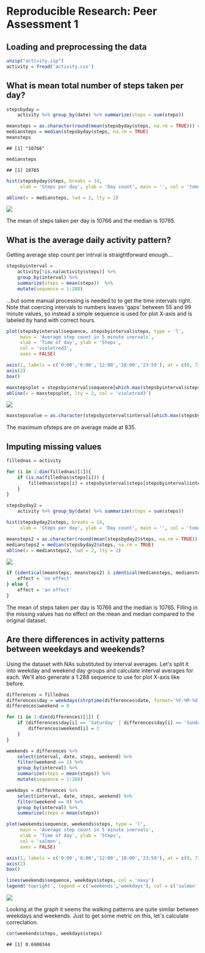 # Reproducible Research: Peer Assessment 1



## Loading and preprocessing the data

```r
unzip("activity.zip")
activity = fread('activity.csv')
```

## What is mean total number of steps taken per day?

```r
stepsbyday = 
    activity %>% group_by(date) %>% summarize(steps = sum(steps))

meansteps = as.character(round(mean(stepsbyday$steps, na.rm = TRUE))) # remove as.character and it breaks!?
mediansteps = median(stepsbyday$steps, na.rm = TRUE)
meansteps
```

```
## [1] "10766"
```

```r
mediansteps
```

```
## [1] 10765
```

```r
hist(stepsbyday$steps, breaks = 14, 
     xlab = 'Steps per day', ylab = 'Day count', main = '', col = 'tomato')

abline(v = mediansteps, lwd = 2, lty = 2)
```

![](PA1_template_files/figure-html/stepsperday-1.png) 

The mean of steps taken per day is 10766 and the median is 10765.

## What is the average daily activity pattern?

Getting average step count per intrval is straightforward enough...

```r
stepsbyinterval = 
    activity[!is.na(activity$steps)] %>% 
    group_by(interval) %>% 
    summarize(steps = mean(steps))  %>%
    mutate(sequence = 1:288)
```

...but some manual processing is needed to to get the time intervals right. Note that coercing intervals to numbers leaves 'gaps' between 55 and 99 minute values, so instead a simple sequence is used for plot X-axis and is labeled by hand with correct hours.

```r
plot(stepsbyinterval$sequence, stepsbyinterval$steps, type = 'l', 
     main = 'Average step count in 5 minute inervals', 
     xlab = 'Time of day', ylab = 'Steps', 
     col = 'violetred3',
     axes = FALSE)

axis(1, labels = c('0:00','6:00','12:00','18:00','23:59'), at = c(0, 72, 144, 216, 288))
axis(2)
box()

maxstepsplot = stepsbyinterval$sequence[which.max(stepsbyinterval$steps)]
abline(v = maxstepsplot, lty = 2, col = 'violetred3')
```

![](PA1_template_files/figure-html/dailypattern-2-1.png) 

```r
maxstepsvalue = as.character(stepsbyinterval$interval[which.max(stepsbyinterval$steps)])
```

The maximum ofsteps are on average made at 835.

## Imputing missing values

```r
fillednas = activity

for (i in 1:dim(fillednas)[1]){
    if (is.na(fillednas$steps[i])) {
        fillednas$steps[i] = stepsbyinterval$steps[stepsbyinterval$interval == fillednas$interval[i]]
    }
}

stepsbyday2 = 
    activity %>% group_by(date) %>% summarize(steps = sum(steps))

hist(stepsbyday2$steps, breaks = 14, 
     xlab = 'Steps per day', ylab = 'Day count', main = '', col = 'tomato')

meansteps2 = as.character(round(mean(stepsbyday2$steps, na.rm = TRUE)))
mediansteps2 = median(stepsbyday2$steps, na.rm = TRUE)
abline(v = mediansteps2, lwd = 2, lty = 2)
```

![](PA1_template_files/figure-html/missing-1.png) 

```r
if (identical(meansteps, meansteps2) & identical(mediansteps, mediansteps2)) {
    effect = 'no effect'
} else {
    effect = 'an effect'
}
```

The mean of steps taken per day is 10766 and the median is 10765. Filling in the missing values has no effect on the mean and median compared to the original dataset.

## Are there differences in activity patterns between weekdays and weekends?
Using the dataset with NAs substituted by interval averages. Let's split it into weekday and weekend day groups and calculate interval averages for each. We'll also generate a 1:288 sequence to use for plot X-axis like before.

```r
differences = fillednas
differences$day = weekdays(strptime(differences$date, format='%Y-%M-%d'))
differences$weekend = 0

for (i in 1:dim(differences)[1]) {
    if (differences$day[i] == 'Saturday' | differences$day[i] == 'Sunday') {
        differences$weekend[i] = 1
    }
}

weekends = differences %>%
    select(interval, date, steps, weekend) %>%
    filter(weekend == 1) %>%
    group_by(interval) %>%
    summarize(steps = mean(steps)) %>%
    mutate(sequence = 1:288)

weekdays = differences %>%
    select(interval, date, steps, weekend) %>%
    filter(weekend == 0) %>%
    group_by(interval) %>%
    summarize(steps = mean(steps)) 

plot(weekends$sequence, weekends$steps, type = 'l', 
     main = 'Average step count in 5 minute inervals', 
     xlab = 'Time of day', ylab = 'Steps', 
     col = 'salmon',
     axes = FALSE)

axis(1, labels = c('0:00','6:00','12:00','18:00','23:59'), at = c(0, 72, 144, 216, 288))
axis(2)
box()

lines(weekends$sequence, weekdays$steps, col = 'navy')
legend('topright', legend = c('weekends','weekdays'), col = c('salmon','navy'), lwd = 1)
```

![](PA1_template_files/figure-html/differences-1.png) 

Looking at the graph it seems the walking patterns are quite similar between weekdays and weekends. Just to get some metric on this, let's calculate correclation.

```r
cor(weekends$steps, weekdays$steps)
```

```
## [1] 0.6900344
```
